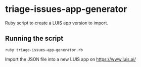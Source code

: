 # triage-issues-app-generator

Ruby script to create a LUIS app version to import.

## Running the script

```
ruby triage-issues-app-generator.rb
```



Import the JSON file into a new LUIS app on https://www.luis.ai/
